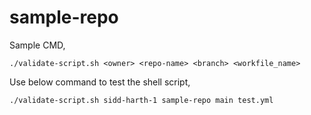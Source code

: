 # sample-repo

Sample CMD,

`./validate-script.sh <owner> <repo-name> <branch> <workfile_name>`

Use below command to test the shell script,

`./validate-script.sh sidd-harth-1 sample-repo main test.yml`

